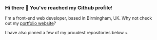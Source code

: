 ### Hi there 👋 You've reached my Github profile!

I'm a front-end web developer, based in Birmingham, UK.
Why not check out my [portfolio website](https://www.scott-nicholson.co.uk)?

I have also pinned a few of my proudest repositories below ⤵️

<!--
**snicholson99/snicholson99** is a ✨ _special_ ✨ repository because its `README.md` (this file) appears on your GitHub profile.

Here are some ideas to get you started:

- 🔭 I’m currently working on ...
- 🌱 I’m currently learning ...
- 👯 I’m looking to collaborate on ...
- 🤔 I’m looking for help with ...
- 💬 Ask me about ...
- 📫 How to reach me: ...
- 😄 Pronouns: ...
- ⚡ Fun fact: ...
-->
